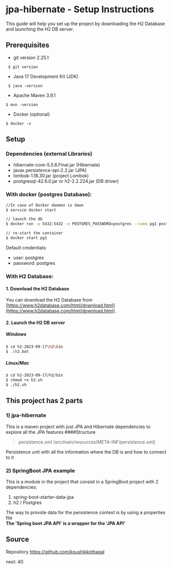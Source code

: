 # jpa-hibernate - Setup Instructions

This guide will help you set up the project by downloading the H2 Database and launching the H2 DB server.

## Prerequisites

- git version 2.25.1
```
 $ git version
```
- Java 17 Development Kit (JDK)
```
 $ java -version
```
- Apache Maven 3.9.1
```
$ mvn -version
```
- Docker (optional)
```
$ docker -v
``` 

## Setup

### Dependencies (external Libraries)
- hibernate-core-5.5.6.Final.jar (Hibernate)
- javax.persistence-api-2.2.jar (JPA)
- lombok-1.18.30.jar (project Lombok)
- postgresql-42.6.0.jar or h2-2.2.224.jar (DB driver)

### With docker (postgres Database):
```bash
//In case of Docker daemon is down
$ service docker start

// launch the db
$ docker run -p 5432:5432 -e POSTGRES_PASSWORD=postgres --name pg1 postgres

// re-start the container 
$ docker start pg1
```
Default credentials:
- user: postgres
- password: postgres


### With H2 Database:

#### 1. Download the H2 Database

You can download the H2 Database from [https://www.h2database.com/html/download.html](https://www.h2database.com/html/download.html).

#### 2. Launch the H2 DB server

##### Windows

```bash
$ cd h2-2023-09-17\h2\bin
$ .\h2.bat

```

##### Linux/Mac
```bash
$ cd h2-2023-09-17/h2/bin
$ chmod +x h2.sh
$ ./h2.sh
```

## This project has 2 parts
### 1) jpa-hibernate
This is a maven project with just JPA and Hibernate dependencies to explore all the JPA features
####Structure

> persistence.xml (src/main/resources/META-INF/persistence.xml) <br>

Persistence unit with all the information where the DB is and how to connect to it



### 2) SpringBoot JPA example
This is a module in the project that consist in a SpringBoot project with 2 dependencies:
1. spring-boot-starter-data-jpa    
2. h2 / Postgres

The way to provide data for the persistence context is by using a properties file<br>
__The 'Spring boot JPA API' is a wrapper for the 'JPA API'__



## Source
Repository https://github.com/koushikkothagal

next: 40
